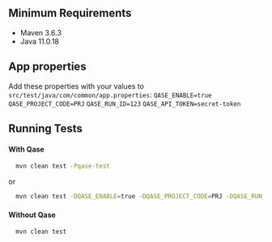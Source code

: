 ## Minimum Requirements
- Maven 3.6.3
- Java 11.0.18

## App properties
Add these properties with your values to `src/test/java/com/common/app.properties`:
`QASE_ENABLE=true`
`QASE_PROJECT_CODE=PRJ`
`QASE_RUN_ID=123`
`QASE_API_TOKEN=secret-token`

## Running Tests
#### With Qase
```bash
  mvn clean test -Pqase-test
```
or
```bash
  mvn clean test -DQASE_ENABLE=true -DQASE_PROJECT_CODE=PRJ -DQASE_RUN_ID=123 -DQASE_API_TOKEN=secret-token
```
#### Without Qase
```bash
  mvn clean test
```

